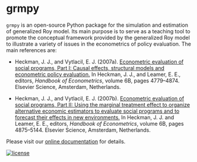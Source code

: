 # grmpy

``grmpy``  is an open-source Python package for the simulation and estimation of generalized Roy model. Its main purpose is to serve as a teaching tool to promote the conceptual framework provided by the generalized Roy model to illustrate a variety of issues in the econometrics of policy evaluation. The main references are:

*  Heckman, J. J., and Vytlacil, E. J. (2007a). [Econometric evaluation of social programs, Part I: Causal effects, structural models and econometric policy evaluation.](http://ac.els-cdn.com/S1573441207060709/1-s2.0-S1573441207060709-main.pdf?_tid=b933f5c8-6bbe-11e7-8ae8-00000aacb35d&acdnat=1500385435_c69182d36b79b66bbce5f5a7c593617c) In Heckman, J. J., and Leamer, E. E., editors, *Handbook of Econometrics*, volume 6B, pages 4779–4874. Elsevier
Science, Amsterdam, Netherlands.

* Heckman, J. J., and Vytlacil, E. J. (2007b). [Econometric evaluation of social programs, Part II: Using the marginal treatment effect to organize alternative economic estimators to evaluate social programs and to forecast their effects in new environments.](http://ac.els-cdn.com/S1573441207060710/1-s2.0-S1573441207060710-main.pdf?_tid=5ccb4ace-6bbf-11e7-807b-00000aab0f26&acdnat=1500385710_c3706f18138fabe356b0f3ebddd75670) In Heckman, J. J. and Leamer, E. E., editors, *Handbook of Econometrics*, volume 6B, pages 4875–5144. Elsevier Science, Amsterdam, Netherlands.

Please visit our [online documentation](http://grmpy.readthedocs.io/) for details.

[![license](https://img.shields.io/github/license/mashape/apistatus.svg?maxAge=2592000)]()
